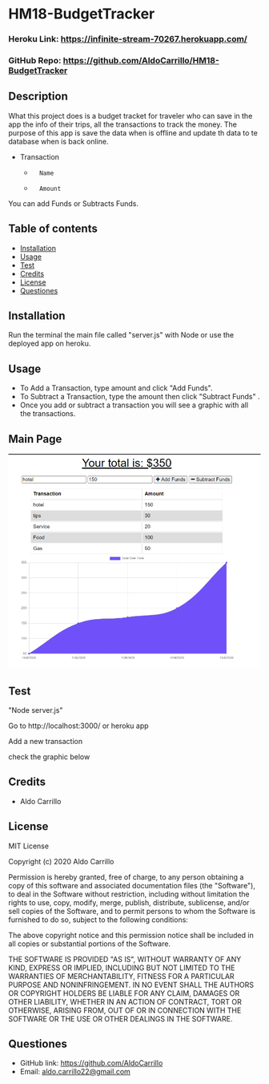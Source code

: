 # HM18-BudgetTracker


### Heroku Link: https://infinite-stream-70267.herokuapp.com/

### GitHub Repo: https://github.com/AldoCarrillo/HM18-BudgetTracker

## Description

What this project does is a budget tracket for traveler who can save in the app the info of their trips, all the transactions to track the money.
The purpose of this app is save the data when is offline and update th data to te database when is back online.

-   Transaction
    -       Name
    -       Amount

You can add Funds or Subtracts Funds.

## Table of contents

-   [Installation](#installation)
-   [Usage](#usage)
-   [Test](#test)
-   [Credits](#credits)
-   [License](#license)
-   [Questiones](#Questiones)

## Installation

Run the terminal the main file called "server.js" with Node or use the deployed app on heroku.

## Usage

-   To Add a Transaction, type amount and click "Add Funds".
-   To Subtract a Transaction, type the amount then click "Subtract Funds" .
-   Once you add or subtract a transaction you will see a graphic with all the transactions.

## Main Page

![main](./images/main.PNG)




## Test

"Node server.js"

Go to http://localhost:3000/ or heroku app

Add a new transaction

check the graphic below

## Credits

-   Aldo Carrillo

## License

MIT License

Copyright (c) 2020 Aldo Carrillo

Permission is hereby granted, free of charge, to any person obtaining a copy
of this software and associated documentation files (the "Software"), to deal
in the Software without restriction, including without limitation the rights
to use, copy, modify, merge, publish, distribute, sublicense, and/or sell
copies of the Software, and to permit persons to whom the Software is
furnished to do so, subject to the following conditions:

The above copyright notice and this permission notice shall be included in all
copies or substantial portions of the Software.

THE SOFTWARE IS PROVIDED "AS IS", WITHOUT WARRANTY OF ANY KIND, EXPRESS OR
IMPLIED, INCLUDING BUT NOT LIMITED TO THE WARRANTIES OF MERCHANTABILITY,
FITNESS FOR A PARTICULAR PURPOSE AND NONINFRINGEMENT. IN NO EVENT SHALL THE
AUTHORS OR COPYRIGHT HOLDERS BE LIABLE FOR ANY CLAIM, DAMAGES OR OTHER
LIABILITY, WHETHER IN AN ACTION OF CONTRACT, TORT OR OTHERWISE, ARISING FROM,
OUT OF OR IN CONNECTION WITH THE SOFTWARE OR THE USE OR OTHER DEALINGS IN THE
SOFTWARE.

## Questiones

-   GitHub link: https://github.com/AldoCarrillo
-   Email: aldo.carrillo22@gmail.com
